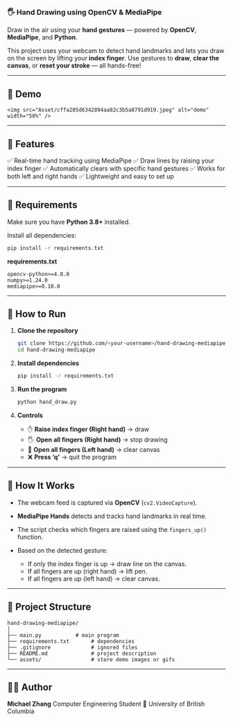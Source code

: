 ### 🖐️ Hand Drawing using OpenCV & MediaPipe

Draw in the air using your **hand gestures** — powered by **OpenCV**, **MediaPipe**, and **Python**.

This project uses your webcam to detect hand landmarks and lets you draw on the screen by lifting your **index finger**.
Use gestures to **draw**, **clear the canvas**, or **reset your stroke** — all hands-free!

---

## 📸 Demo

```
<img src="Asset/cffa285d6342894aa82c3b5a8791d919.jpeg" alt="demo" width="50%" />
```

---

## 🧠 Features

✅ Real-time hand tracking using MediaPipe
✅ Draw lines by raising your index finger
✅ Automatically clears with specific hand gestures
✅ Works for both left and right hands
✅ Lightweight and easy to set up

---

## 🧩 Requirements

Make sure you have **Python 3.8+** installed.

Install all dependencies:

```bash
pip install -r requirements.txt
```

**requirements.txt**

```
opencv-python>=4.8.0
numpy>=1.24.0
mediapipe>=0.10.0
```

---

## 🚀 How to Run

1. **Clone the repository**

   ```bash
   git clone https://github.com/<your-username>/hand-drawing-mediapipe.git
   cd hand-drawing-mediapipe
   ```

2. **Install dependencies**

   ```bash
   pip install -r requirements.txt
   ```

3. **Run the program**

   ```bash
   python hand_draw.py
   ```

4. **Controls**

   * ✋ **Raise index finger (Right hand)** → draw
   * 🖐️ **Open all fingers (Right hand)** → stop drawing
   * 👋 **Open all fingers (Left hand)** → clear canvas
   * ❌ **Press ‘q’** → quit the program

---

## 🧠 How It Works

* The webcam feed is captured via **OpenCV** (`cv2.VideoCapture`).
* **MediaPipe Hands** detects and tracks hand landmarks in real time.
* The script checks which fingers are raised using the `fingers_up()` function.
* Based on the detected gesture:

  * If only the index finger is up → draw line on the canvas.
  * If all fingers are up (right hand) → lift pen.
  * If all fingers are up (left hand) → clear canvas.

---

## 🧱 Project Structure

```
hand-drawing-mediapipe/
│
├── main.py           # main program
├── requirements.txt       # dependencies
├── .gitignore             # ignored files
├── README.md              # project description
└── assets/                # store demo images or gifs
```

---

## 🧑‍💻 Author

**Michael Zhang**
Computer Engineering Student
📍 University of British Columbia
